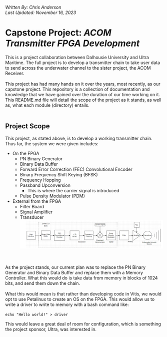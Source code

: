 *Written By: Chris Anderson*<br>
*Last Updated: November 16, 2023*

# Capstone Project: *ACOM Transmitter FPGA Development*
This is a project collaboration between Dalhousie University and Ultra Maritime. The full project is to develop a transmitter chain to take user data to send across the underwater channel to the sister project, the ACOM Receiver. 
<br>
<br>
This project has had many hands on it over the years, most recently, as our capstone project. This repository is a collection of documentation and knowledge that we have gained over the duration of our time working on it. This README\.md file will detail the scope of the project as it stands, as well as, what each module (directory) entails. 
<br> 
<br>
## Project Scope
This project, as stated above, is to develop a working transmitter chain. Thus far, the system we were given includes: <br>

+ On the FPGA
    + PN Binary Generator
    + Binary Data Buffer
    + Forward Error Correction (FEC) Convolutional Encoder
    + Binary Frequency Shift Keying (BFSK)
    + Frequency Hopping
    + Passband Upconversion
        + This is where the carrier signal is introduced
    + Pulse Density Modulator (PDM)
+ External from the FPGA
    + Filter Board
    + Signal Amplifier
    + Transducer <br>
![transmitter](./img/transmitter-chain.png)
<br>
<br>
As the project stands, our current plan was to replace the PN Binary Generator and Binary Data Buffer and replace them with a Memory Controller. What this would do is take data from memory in blocks of 1024 bits, and send them down the chain. 
<br>
<br>
What this would mean is that rather than developing code in Vitis, we would opt to use Petalinux to create an OS on the FPGA. This would allow us to write a driver to write to memory with a bash command like: <br> 

```echo "Hello world!" > driver``` <br>

This would leave a great deal of room for configuration, which is something the project sponsor, Ultra, was interested in.
